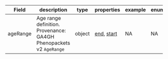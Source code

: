 |Field | description | type | properties | example | enum|
| ---| ---| ---| ---| ---| --- |
| ageRange | Age range definition. Provenance: GA4GH Phenopackets v2 `AgeRange` | object | [end](./end.md), [start](./start.md) | NA | NA|
